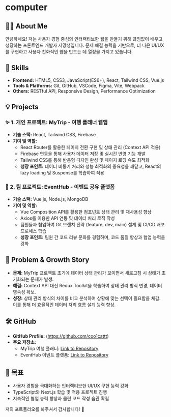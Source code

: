 # computer

## 🧑‍💻 About Me
안녕하세요! 저는 사용자 경험 중심의 인터랙티브한 웹을 만들기 위해 끊임없이 배우고 성장하는 프론트엔드 개발자 지망생입니다. 
문제 해결 능력을 기반으로, 더 나은 UI/UX를 구현하고 사용자 친화적인 웹을 만드는 데 열정을 가지고 있습니다.

## 🔧 Skills
- **Frontend:** HTML5, CSS3, JavaScript(ES6+), React, Tailwind CSS, Vue.js
- **Tools & Platforms:** Git, GitHub, VSCode, Figma, Vite, Webpack
- **Others:** RESTful API, Responsive Design, Performance Optimization

## 💡 Projects

### ✨ 1. 개인 프로젝트: MyTrip - 여행 플래너 웹앱
- **기술 스택:** React, Tailwind CSS, Firebase
- **기여 및 역할:**
  - React Router를 활용한 페이지 전환 구현 및 상태 관리 (Context API 적용)
  - Firebase 연동을 통해 사용자 데이터 저장 및 실시간 반영 기능 개발
  - Tailwind CSS를 통해 반응형 디자인 완성 및 페이지 로딩 속도 최적화
  - **성장 포인트:** 데이터 비동기 처리와 성능 최적화의 중요성을 깨닫고, React의 lazy loading 및 Suspense를 학습하여 적용

### 🎯 2. 팀 프로젝트: EventHub - 이벤트 공유 플랫폼
- **기술 스택:** Vue.js, Node.js, MongoDB
- **기여 및 역할:**
  - Vue Composition API를 활용한 컴포넌트 상태 관리 및 재사용성 향상
  - Axios를 이용한 API 연동 및 데이터 처리 로직 작성
  - 팀원들과 협업하여 Git 브랜치 전략 (feature, dev, main) 설계 및 CI/CD 배포 프로세스 학습
  - **성장 포인트:** 팀원 간 코드 리뷰 문화를 경험하며, 코드 품질 향상과 협업 능력을 강화

## 🌟 Problem & Growth Story
- **문제:** MyTrip 프로젝트 초기에 데이터 상태 관리가 꼬이면서 새로고침 시 상태가 초기화되는 문제가 발생.
- **해결:** Context API 대신 Redux Toolkit을 학습하여 상태 관리 방식 변경, 데이터 영속성 확보.
- **성장:** 상태 관리 방식의 차이를 비교 분석하여 상황에 맞는 선택이 필요함을 체감. 이를 통해 더 효율적인 데이터 처리 흐름 설계 능력 향상.

## 🛠️ GitHub
- **GitHub Profile:** (https://github.com/coo1cattt)
- **주요 저장소:**
  - MyTrip 여행 플래너: [Link to Repository](#)
  - EventHub 이벤트 플랫폼: [Link to Repository](#)

## 🎯 목표
- 사용자 경험을 극대화하는 인터랙티브한 UI/UX 구현 능력 강화
- TypeScript와 Next.js 학습 및 적용 프로젝트 진행
- 지속적인 협업 능력 향상과 클린 코드 작성 습관 확립

저의 포트폴리오를 봐주셔서 감사합니다! 🚀

